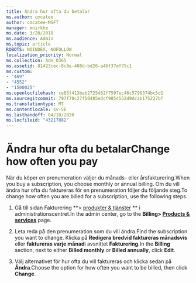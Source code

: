 ```yaml
---
title: Ändra hur ofta du betalar
ms.author: cmcatee
author: cmcatee-MSFT
manager: mnirkhe
ms.date: 3/20/2018
ms.audience: Admin
ms.topic: article
ROBOTS: NOINDEX, NOFOLLOW
localization_priority: Normal
ms.collection: Adm_O365
ms.assetid: 81423cec-8c9e-408d-bd26-a46f37ef75c1
ms.custom:
- "469"
- "4552"
- "1500025"
ms.openlocfilehash: ce85f413bab2725d82f7597ec46c5796374bc5d1
ms.sourcegitcommit: 797f78c27f50485edcf9854552d9dcab175227bf
ms.translationtype: MT
ms.contentlocale: sv-SE
ms.lasthandoff: 04/10/2020
ms.locfileid: "43217882"
---
```

# <a name="change-how-often-you-pay"></a><span data-ttu-id="0770e-102">Ändra hur ofta du betalar</span><span class="sxs-lookup"><span data-stu-id="0770e-102">Change how often you pay</span></span>

<span data-ttu-id="0770e-103">När du köper en prenumeration väljer du månads- eller årsfakturering.</span><span class="sxs-lookup"><span data-stu-id="0770e-103">When you buy a subscription, you choose monthly or annual billing.</span></span> <span data-ttu-id="0770e-104">Om du vill ändra hur ofta du faktureras för en prenumeration följer du följande steg.</span><span class="sxs-lookup"><span data-stu-id="0770e-104">To change how often you are billed for a subscription, use the following steps.</span></span>

1. <span data-ttu-id="0770e-105">Gå till sidan Fakturering \*\*> [produkter & tjänster](https://go.microsoft.com/fwlink/p/?linkid=842054) \*\* i administrationscentret.</span><span class="sxs-lookup"><span data-stu-id="0770e-105">In the admin center, go to the **Billing> [Products & services](https://go.microsoft.com/fwlink/p/?linkid=842054)** page.</span></span>

2. <span data-ttu-id="0770e-106">Leta reda på den prenumeration som du vill ändra.</span><span class="sxs-lookup"><span data-stu-id="0770e-106">Find the subscription you want to change.</span></span> <span data-ttu-id="0770e-107">Klicka på **Redigera** **bredvid faktureras månadsvis** eller **faktureras varje månad**i avsnittet **Fakturering.**</span><span class="sxs-lookup"><span data-stu-id="0770e-107">In the **Billing** section, next to either **Billed monthly** or **Billed annually**, click **Edit**.</span></span>

3. <span data-ttu-id="0770e-108">Välj alternativet för hur ofta du vill faktureras och klicka sedan på **Ändra**.</span><span class="sxs-lookup"><span data-stu-id="0770e-108">Choose the option for how often you want to be billed, then click **Change**.</span></span>
